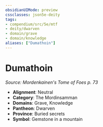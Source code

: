```yaml
---
obsidianUIMode: preview
cssclasses: json5e-deity
tags:
- compendium/src/5e/mtf
- deity/dwarven
- domain/grave
- domain/knowledge
aliases: ["Dumathoin"]
---
```

# Dumathoin
*Source: Mordenkainen's Tome of Foes p. 73* 

- **Alignment**: Neutral
- **Category**: The Mordinsamman
- **Domains**: Grave, Knowledge
- **Pantheon**: Dwarven
- **Province**: Buried secrets
- **Symbol**: Gemstone in a mountain